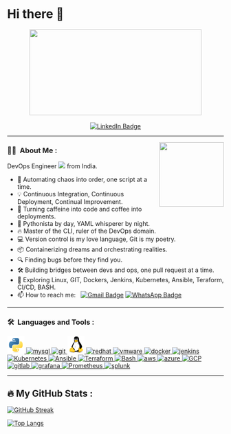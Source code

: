 # Hi there 👋
<div align="center">
<img src="https://akumeninc.com/wp-content/uploads/2020/02/Animation-1.gif" width="400" height="200"/>
</div>

<p align="center">
<a href="https://www.linkedin.com/in/manpreet-singh-ms/"><img src="https://img.shields.io/badge/LinkedIn-blue?style=for-the-badge&logo=linkedin&logoColor=white" alt="LinkedIn Badge"></a>

---

<img align="right" height="150" width="150" alt="" src="https://mir-s3-cdn-cf.behance.net/project_modules/max_1200/06f21a161921919.63cd7887d0a70.gif" />

### :man_technologist: &nbsp;About Me :
DevOps Engineer <img src="https://media.giphy.com/media/WUlplcMpOCEmTGBtBW/giphy.gif" width="30"> from India.
- 🚀 Automating chaos into order, one script at a time.
- 💡 Continuous Integration, Continuous Deployment, Continual Improvement.
- 🔧 Turning caffeine into code and coffee into deployments.
- 🐍 Pythonista by day, YAML whisperer by night.
- 🔥 Master of the CLI, ruler of the DevOps domain.
- 💻 Version control is my love language, Git is my poetry.
- 📦 Containerizing dreams and orchestrating realities.
- 🔍 Finding bugs before they find you.
- 🛠️ Building bridges between devs and ops, one pull request at a time.
- 🌱 Exploring Linux, GIT, Dockers, Jenkins, Kubernetes, Ansible, Teraform, CI/CD, BASH.
- 📫 How to reach me: &nbsp; 
<a href="mailto:manpreet.singh.ms.tech@gmail.com"><img src="https://img.shields.io/badge/Gmail-white?style=flat&logo=Gmail&logoColor=red" alt="Gmail Badge"></a>
[![WhatsApp Badge](https://img.shields.io/badge/WhatsApp-green?style=flat&logo=WhatsApp&logoColor=white)](https://wa.me/8800931978)

---

### 🛠 &nbsp;Languages and Tools :
<p align="left"> 

<a href="https://www.python.org" target="_blank" rel="noreferrer"> <img src="https://raw.githubusercontent.com/devicons/devicon/master/icons/python/python-original.svg" alt="python" width="40" height="40"/> </a>
<a href="https://www.mysql.com/" target="_blank" rel="noreferrer"> <img src="https://symbols.getvecta.com/stencil_28/61_sql-database-generic.90b41636a8.svg" alt="mysql" width="40" height="40"/> </a>
<a href="https://git-scm.com/" target="_blank" rel="noreferrer"> <img src="https://www.vectorlogo.zone/logos/git-scm/git-scm-icon.svg" alt="git" width="40" height="40"/> </a>
<a href="https://www.linux.org/" target="_blank" rel="noreferrer"> <img src="https://raw.githubusercontent.com/devicons/devicon/master/icons/linux/linux-original.svg" alt="linux" width="40" height="40"/> </a> 
<a href="https://www.redhat.com/" target="_blank" rel="noreferrer"> <img src="https://www.svgrepo.com/show/355193/redhat.svg" alt="redhat" width="40" height="40"/> </a>
<a href="https://www.vmware.com/" target="_blank" rel="noreferrer"> <img src="https://img.icons8.com/?size=256&id=sFFBQN8kzSOS&format=png" alt="vmware" width="40" height="40"/> </a>
<a href="https://www.docker.com//" target="_blank" rel="noreferrer"> <img src="https://www.svgrepo.com/show/331370/docker.svg" alt="docker" width="40" height="40"/> </a>
<a href="https://www.jenkins.io/" target="_blank" rel="noreferrer"> <img src="https://www.svgrepo.com/show/373699/jenkins.svg" alt="jenkins" width="40" height="40"/> </a>
<a href="https://kubernetes.io/" target="_blank" rel="noreferrer"> <img src="https://www.svgrepo.com/show/376331/kubernetes.svg" alt="Kubernetes" width="40" height="40"/> </a>
<a href="https://www.ansible.com/" target="_blank" rel="noreferrer"> <img src="https://www.svgrepo.com/show/373429/ansible.svg" alt="Ansible" width="40" height="40"/> </a>
<a href="https://www.terraform.io/" target="_blank" rel="noreferrer"> <img src="https://www.svgrepo.com/show/374122/terraform.svg" alt="Terraform" width="40" height="40"/> </a>
<a href="https://www.gnu.org/software/bash/" target="_blank" rel="noreferrer"> <img src="https://www.svgrepo.com/show/353478/bash-icon.svg" alt="Bash" width="40" height="40"/> </a>
<a href="https://aws.amazon.com/console/" target="_blank" rel="noreferrer"> <img src="https://www.svgrepo.com/show/376356/aws.svg" alt="aws" width="40" height="40"/> </a>
<a href="https://portal.azure.com/" target="_blank" rel="noreferrer"> <img src="https://www.svgrepo.com/show/448274/azure.svg" alt="azure" width="40" height="40"/> </a>
<a href="https://cloud.google.com/" target="_blank" rel="noreferrer"> <img src="https://www.svgrepo.com/show/353805/google-cloud.svg" alt="GCP" width="40" height="40"/> </a>
<a href="https://about.gitlab.com/" target="_blank" rel="noreferrer"> <img src="https://www.svgrepo.com/show/448226/gitlab.svg" alt="gitlab" width="40" height="40"/> </a>
<a href="https://grafana.com/" target="_blank" rel="noreferrer"> <img src="https://www.svgrepo.com/show/353829/grafana.svg" alt="grafana" width="40" height="40"/> </a>
<a href="https://prometheus.io/" target="_blank" rel="noreferrer"> <img src="https://www.svgrepo.com/show/374008/prometheus.svg" alt="Prometheus" width="40" height="40"/> </a>
<a href="https://www.splunk.com/" target="_blank" rel="noreferrer"> <img src="https://iconape.com/wp-content/png_logo_vector/splunk-logo.png" alt="splunk" width="40" height="40"/> </a>

</p>

---



## :fire: My GitHub Stats :


<p align="center">
  
[![GitHub Streak](https://streak-stats.demolab.com/?user=manpreet-singh-ms&theme=vision-friendly-dark)](https://git.io/streak-stats)


[![Top Langs](https://github-readme-stats.vercel.app/api/top-langs/?username=Manpreet-Singh-MS&layout=compact&theme=vision-friendly-dark)](https://github.com/ManpreetSinghMaspr/github-readme-stats)

</p>
